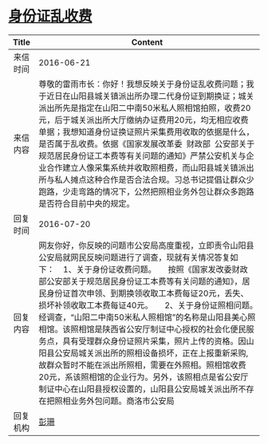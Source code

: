 # [身份证乱收费](http://www.shangluo.gov.cn/zmhd/ldxxxx.jsp?urltype=leadermail.LeaderMailContentUrl&wbtreeid=1112&leadermailid=3678)

| Title |                                                                                                                                                                                        Content                                                                                                                                                                                         |
|:-----:|----------------------------------------------------------------------------------------------------------------------------------------------------------------------------------------------------------------------------------------------------------------------------------------------------------------------------------------------------------------------------------------|
| 来信时间  | 2016-06-21                                                                                                                                                                                                                                                                                                                                                                             |
| 来信内容  | 尊敬的雷雨市长：你好！我想反映关于身份证乱收费问题；我于近日在山阳县城关镇派出所办理二代身份证到期换证；城关派出所先是指定在山阳二中南50米私人照相馆拍照，收费20元，后于城关派出所大厅缴纳办证费用20元，均无相应收费单据；我想知道身份证换证照片采集费用收取的依据是什么，是否属于乱收费。依据《国家发展改革委  财政部  公安部关于规范居民身份证工本费等有关问题的通知》严禁公安机关与企业合作建立人像采集系统并收取照相费，而山阳县城关镇派出所与私人摊点这种合作是否合法合规。习总书记提倡让群众少跑路，少走弯路的情况下，公然把照相业务外包让群众多跑路是否符合目前中央的规定。                                                                                         |
| 回复时间  | 2016-07-20                                                                                                                                                                                                                                                                                                                                                                             |
| 回复内容  | 网友你好，你反映的问题市公安局高度重视，立即责令山阳县公安局就网民反映问题进行了调查，现就有关情况答复如下：    1、关于身份证收费问题。　　按照《国家发改委财政部公安部关于规范居民身份证工本费等有关问题的通知》，居民身份证首次申领、到期换领收取工本费每证20元，丢失、损坏补领收取工本费每证40元。　　2、关于身份证照相问题。　　经调查，“山阳二中南50米私人照相馆”的名称是山阳县美心照相馆。该照相馆是陕西省公安厅制证中心授权的社会化便民服务点，具有受理群众身份证照片采集，照片上传的资格。因山阳县公安局城关派出所的照相设备损坏，正在上报重新采购,故群众暂时不能在派出所照相，需要在外照相。照相馆收费20元，系该照相馆的企业行为。另外，该照相点是省公安厅制证中心在山阳县授权设置的，山阳县公安局城关派出所不存在把照相业务外包问题。商洛市公安局 |
| 回复机构  | [彭珊](../../category/agencies/彭珊.md)                                                                                                                                                                                                                                                                                                                                                    |